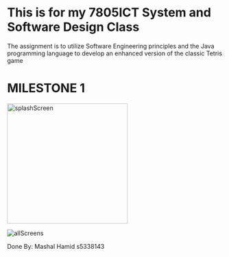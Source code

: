 # This is for my 7805ICT System and Software Design Class #
The assignment is to utilize Software Engineering principles and the Java
programming language to develop an enhanced version of the classic Tetris game

<h1>
  MILESTONE 1
</h1>

<img width="281" alt="splashScreen" src="https://github.com/user-attachments/assets/94c23fe8-7537-4da0-b02f-62e2b8aa2c6d"> 


![allScreens](https://github.com/user-attachments/assets/7bf3dd8e-4e10-469c-bea8-3ff171ff3c43)



Done By:
Mashal Hamid
s5338143
